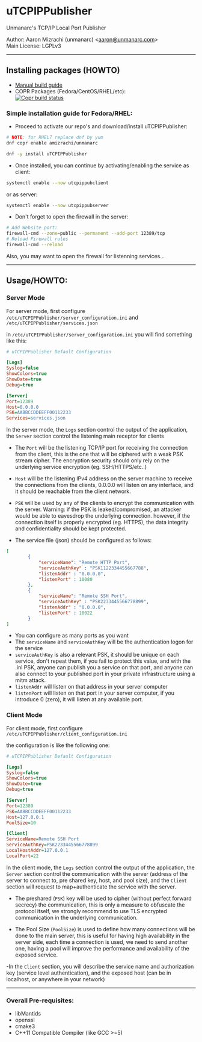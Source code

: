 # uTCPIPPublisher 

Unmanarc's TCP/IP Local Port Publisher
  
Author: Aaron Mizrachi (unmanarc) <<aaron@unmanarc.com>>   
Main License: LGPLv3


***
## Installing packages (HOWTO)


- [Manual build guide](BUILD.md)
- COPR Packages (Fedora/CentOS/RHEL/etc):  
[![Copr build status](https://copr.fedorainfracloud.org/coprs/amizrachi/unmanarc/package/uTCPIPPublisher/status_image/last_build.png)](https://copr.fedorainfracloud.org/coprs/amizrachi/unmanarc/package/uTCPIPPublisher/)


### Simple installation guide for Fedora/RHEL:

- Proceed to activate our repo's and download/install uTCPIPPublisher:
```bash
# NOTE: for RHEL7 replace dnf by yum
dnf copr enable amizrachi/unmanarc

dnf -y install uTCPIPPublisher
```

- Once installed, you can continue by activating/enabling the service as client:
```bash
systemctl enable --now utcpippubclient
```

or as server:
```bash
systemctl enable --now utcpippubserver
```


- Don't forget to open the firewall in the server:

```bash
# Add Website port:
firewall-cmd --zone=public --permanent --add-port 12389/tcp
# Reload Firewall rules
firewall-cmd --reload
```

Also, you may want to open the firewall for listenning services...


***
## Usage/HOWTO:




### Server Mode

For server mode, first configure `/etc/uTCPIPPublisher/server_configuration.ini`  and `/etc/uTCPIPPublisher/services.json`

in `/etc/uTCPIPPublisher/server_configuration.ini` you will find something like this:

```ini
# uTCPIPPublisher Default Configuration

[Logs]
Syslog=false
ShowColors=true
ShowDate=true
Debug=true

[Server]
Port=12389
Host=0.0.0.0
PSK=AABBCCDDEEFF00112233
Services=services.json
```


In the server mode, the `Logs` section control the output of the application, the `Server` section control the listening main receptor for clients

- The `Port` will be the listening TCP/IP port for receiving the connection from the client, this is the one that will be ciphered with a weak PSK stream cipher. The encryption security should only rely on the underlying service encryption (eg. SSH/HTTPS/etc..)

- `Host` will be the listening IPv4 address on the server machine to receive the connections from the clients, 0.0.0.0 will listen on any interface, and it should be reachable from the client network.

- `PSK` will be used by any of the clients to encrypt the communication with the server. Warning: if the PSK is leaked/compromised, an attacker would be able to eavesdrop the underlying connection. however, if the connection itself is properly encrypted (eg. HTTPS), the data integrity and confidentiality should be kept protected.

- The service file (json) should be configured as follows:

```json
[
        {
            "serviceName": "Remote HTTP Port",
            "serviceAuthKey" : "PSK1122334455667788",
            "listenAddr" : "0.0.0.0",
            "listenPort" : 10080
        },
        {
            "serviceName": "Remote SSH Port",
            "serviceAuthKey" : "PSK2233445566778899",
            "listenAddr" : "0.0.0.0",
            "listenPort" : 10022
        }
]
```

- You can configure as many ports as you want
- The `serviceName` and `serviceAuthKey`  will be the authentication logon for the service
- `serviceAuthKey` is also a relevant PSK, it should be unique on each service, don't repeat them, if you fail to protect this value, and with the .ini PSK, anyone can publish you a service on that port, and anyone can also connect to your published port in your private infrastructure using a mitm attack.
- `listenAddr` will listen on that address in your server computer
- `listenPort` will listen on that port in your server computer, if you introduce 0 (zero), it will listen at any available port.


### Client Mode

For client mode, first configure `/etc/uTCPIPPublisher/client_configuration.ini` 


the configuration is like the following one:

```ini
# uTCPIPPublisher Default Configuration

[Logs]
Syslog=false
ShowColors=true
ShowDate=true
Debug=true

[Server]
Port=12389
PSK=AABBCCDDEEFF00112233
Host=127.0.0.1
PoolSize=10

[Client]
ServiceName=Remote SSH Port
ServiceAuthKey=PSK2233445566778899
LocalHostAddr=127.0.0.1
LocalPort=22
```

In the client mode, the `Logs` section control the output of the application, the `Server` section control the communication with the server (address of the server to connect to, pre shared key, host, and pool size), and the `Client` section will request to map+authenticate the service with the server.

- The preshared (`PSK`) key will be used to cipher (without perfect forward secrecy) the communication, this is only a measure to obfuscate the protocol itself, we strongly recommend to use TLS encrypted communication in the underlying communication.

- The Pool Size (`PoolSize`) is used to define how many connections will be done to the main server, this is useful for having high availability in the server side, each time a connection is used, we need to send another one, having a pool will improve the performance and availability of the exposed service.

-In the `Client` section, you will describe the service name and authorization key (service level authentication), and the exposed host (can be in localhost, or anywhere in your network)







***

### Overall Pre-requisites:

* libMantids
* openssl
* cmake3
* C++11 Compatible Compiler (like GCC >=5)
